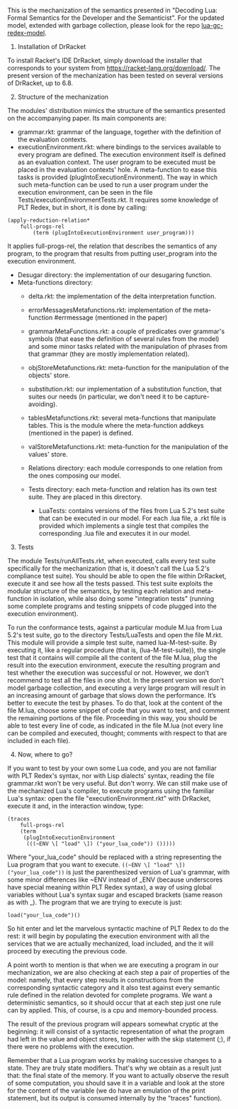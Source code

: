 This is the mechanization of the semantics presented in "Decoding Lua: Formal Semantics for the Developer and the Semanticist". For the updated model, extended with garbage collection, please look for the repo [lua-gc-redex-model](https://github.com/Mallku2/lua-gc-redex-model).

1. Installation of DrRacket

To install Racket's IDE DrRacket, simply download the installer that corresponds to your system from https://racket-lang.org/download/. The present version of the mechanization has been tested on several versions of DrRacket, up to 6.8.

2. Structure of the mechanization

The modules' distribution mimics the structure of the semantics presented on the accompanying paper. Its main components are:
* grammar.rkt: grammar of the language, together with the definition of the evaluation contexts.
* executionEnvironment.rkt: where bindings to the services available to every program are defined. The execution environment itself is defined as an evaluation context. The user program to be executed must be placed in the evaluation contexts' hole. A meta-function to ease this tasks is provided (plugIntoExecutionEnvironment). The way in which such meta-function can be used to run a user program under the execution environment, can be seen in the file Tests/executionEnvironmentTests.rkt. It requires some knowledge of PLT Redex, but in short, it is done by calling:
```racket
(apply-reduction-relation* 
	full-progs-rel 
		(term (plugIntoExecutionEnvironment user_program)))
```
It applies full-progs-rel, the relation that describes the semantics of any program, to the program that results from putting user_program into the execution environment.
* Desugar directory: the implementation of our desugaring function. 
* Meta-functions directory:
	* delta.rkt: the implementation of the delta interpretation function.
	* errorMessagesMetafunctions.rkt: implementation of the meta-function #errmessage (mentioned in the paper)
	* grammarMetaFunctions.rkt: a couple of predicates over grammar's symbols (that ease the definition of several rules from the model) and some minor tasks related with the manipulation of phrases from that grammar (they are mostly implementation related).
	* objStoreMetafunctions.rkt: meta-function for the manipulation of the objects' store.
	* substitution.rkt: our implementation of a substitution function, that suites our needs (in particular, we don't need it to be capture-avoiding).
	* tablesMetafunctions.rkt: several meta-functions that manipulate tables. This is the module where the meta-function addkeys (mentioned in the paper) is defined.
	* valStoreMetafunctions.rkt: meta-function for the manipulation of the values' store.
		
	* Relations directory: each module corresponds to one relation from the ones composing our model.
	* Tests directory: each meta-function and relation has its own test suite. They are placed in this directory.
		* LuaTests: contains versions of the files from Lua 5.2's test suite that can be executed in our model. For each .lua file, a .rkt file is provided which implements a single test that compiles the corresponding .lua file and executes it in our model.

3. Tests

The module Tests/runAllTests.rkt, when executed, calls every test suite specifically for the mechanization (that is, it doesn't call the Lua 5.2's compliance test suite). You should be able to open the file within DrRacket, execute it and
see how all the tests passed. This test suite exploits the modular structure of the semantics, by testing each relation and meta-function in isolation, while also doing some "integration tests" (running some complete programs and testing snippets of code plugged into the execution environment). 

To run the conformance tests, against a particular module M.lua from Lua 5.2's test suite, go to the directory Tests/LuaTests and open the file M.rkt. This module will provide a simple test suite, named lua-M-test-suite. By executing it, like a regular procedure (that is, (lua-M-test-suite)), the single test that it contains will compile all the content of the file M.lua, plug the result into the execution environment, execute the resulting program and test whether the execution was successful or not. However, we don’t recommend to test all the files in one shot. In the present version we don’t model garbage collection, and executing a very large program will result in an increasing amount of garbage that slows down the performance. It’s better to execute the test by phases. To do that, look at the content of the file M.lua, choose some snippet of code that you want to test, and comment the remaining portions of the file. Proceeding in this way, you should be able to test every line of code, as indicated in the file M.lua (not every line can be compiled and executed, thought; comments with respect to that are included in each file).

4. Now, where to go?

If you want to test by your own some Lua code, and you are not familiar with PLT Redex's syntax, nor with Lisp dialects' syntax, reading the file grammar.rkt won't be very useful. But don't worry. We can still make use of the mechanized Lua's compiler, to execute programs using the familiar Lua's syntax: open the file "executionEnvironment.rkt" with DrRacket, execute it and, in the interaction window, type:

```racket
(traces
    full-progs-rel
    (term
     (plugIntoExecutionEnvironment
      (((~ENV \[ "load" \]) ("your_lua_code")) ()))))
```
Where "your_lua_code" should be replaced with a string representing the Lua program that you want to execute. `((~ENV \[ "load" \]) ("your_lua_code"))` is just the parenthesized version of Lua's grammar, with some minor differences like ~ENV instead of \_ENV (because underscores have special meaning within PLT Redex syntax), a way of using global variables without Lua's syntax sugar and escaped brackets (same reason as with \_). The program that we are trying to execute is just:
```racket
load("your_lua_code")()
```
So hit enter and let the marvelous syntactic machine of PLT Redex to do the rest: it will begin by populating the execution environment with all the services that we are actually mechanized, load included, and the it will proceed by executing the previous code. 
	
A point worth to mention is that when we are executing a program in our mechanization, we are also checking at each step a pair of properties of the model: namely, that every step results in constructions from the corresponding syntactic category and it also test against every semantic rule defined in the relation devoted for complete programs. We want a deterministic semantics, so it should occur that at each step just one rule can by applied. This, of course, is a cpu and memory-bounded process.
	
The result of the previous program will appears somewhat cryptic at the beginning: it will consist of a syntactic representation of what the program had left in the value and object stores, together with the skip statement (;), if there were no problems with the execution. 

Remember that a Lua program works by making successive changes to a state. They are truly state modifiers. That's why we obtain as a result just that: the final state of the memory. If you want to actually observe the result of some computation,
you should save it in a variable and look at the store for the content of the variable (we do have an emulation of the print statement, but its output is consumed internally by the "traces" function).
